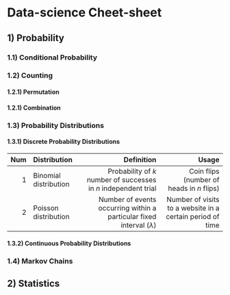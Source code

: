 # Data-science Cheet-sheet

## 1) Probability

### 1.1) Conditional Probability

### 1.2) Counting

#### 1.2.1) Permutation

#### 1.2.1) Combination

### 1.3) Probability Distributions

#### 1.3.1) Discrete Probability Distributions

| Num   | Distribution   | Definition | Usage |
|---:|:-------------|------------:|---------:|
|  1 | Binomial distribution |  Probability of *k* number of successes in *n* independent trial              |  Coin flips (number of heads in *n* flips)                  | 
|  2 | Poisson distribution  |  Number of events occurring within a particular fixed interval \($\lambda$\)    |  Number of visits to a website in a certain period of time    | 


#### 1.3.2) Continuous Probability Distributions

### 1.4) Markov Chains

## 2) Statistics



